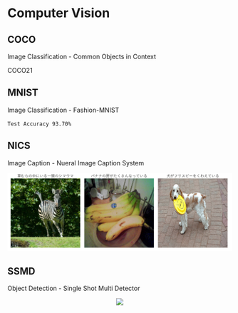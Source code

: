 # Computer Vision

## COCO

Image Classification - Common Objects in Context

COCO21

## MNIST

Image Classification - Fashion-MNIST

```
Test Accuracy 93.70%
```

## NICS

Image Caption - Nueral Image Caption System

<img src="NICS/nics300x300_better.png">

## SSMD

Object Detection - Single Shot Multi Detector

<p align="center">
  <img src="SSMD/ssmd.gif">
</p>
